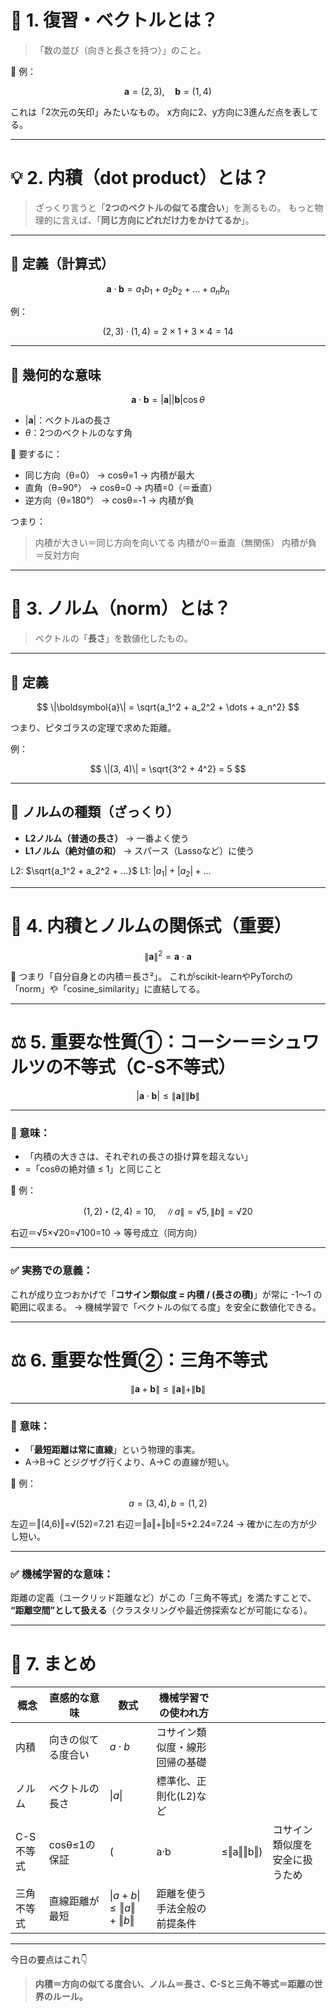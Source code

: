 # 🧩 1. 復習・ベクトルとは？

> 「数の並び（向きと長さを持つ）」のこと。

📘 例：

$$
\boldsymbol{a} = (2, 3), \quad \boldsymbol{b} = (1, 4)
$$

これは「2次元の矢印」みたいなもの。
x方向に2、y方向に3進んだ点を表してる。

---

# 💡 2. 内積（dot product）とは？

> ざっくり言うと「**2つのベクトルの似てる度合い**」を測るもの。
> もっと物理的に言えば、「**同じ方向にどれだけ力をかけてるか**」。

---

## 📘 定義（計算式）

$$
\boldsymbol{a} \cdot \boldsymbol{b} = a_1b_1 + a_2b_2 + \dots + a_nb_n
$$

例：

$$
(2, 3) \cdot (1, 4) = 2×1 + 3×4 = 14
$$

---

## 📐 幾何的な意味

$$
\boldsymbol{a} \cdot \boldsymbol{b} = |\boldsymbol{a}| |\boldsymbol{b}| \cos\theta
$$

* $|\boldsymbol{a}|$：ベクトルaの長さ
* $\theta$：2つのベクトルのなす角

💬 要するに：

* 同じ方向（θ=0） → cosθ=1 → 内積が最大
* 直角（θ=90°） → cosθ=0 → 内積=0（＝垂直）
* 逆方向（θ=180°） → cosθ=-1 → 内積が負

つまり：

> 内積が大きい＝同じ方向を向いてる
> 内積が0＝垂直（無関係）
> 内積が負＝反対方向

---

# 📏 3. ノルム（norm）とは？

> ベクトルの「**長さ**」を数値化したもの。

---

## 📘 定義

$$
\|\boldsymbol{a}\| = \sqrt{a_1^2 + a_2^2 + \dots + a_n^2}
$$

つまり、ピタゴラスの定理で求めた距離。

例：

$$
\|(3, 4)\| = \sqrt{3^2 + 4^2} = 5
$$

---

## 🧩 ノルムの種類（ざっくり）

* **L2ノルム（普通の長さ）** → 一番よく使う
* **L1ノルム（絶対値の和）** → スパース（Lassoなど）に使う

L2: $\sqrt{a_1^2 + a_2^2 + ...}$
L1: $|a_1| + |a_2| + ...$

---

# 🧮 4. 内積とノルムの関係式（重要）

$$
\|\boldsymbol{a}\|^2 = \boldsymbol{a} \cdot \boldsymbol{a}
$$

💬 つまり「自分自身との内積＝長さ²」。
これがscikit-learnやPyTorchの「norm」や「cosine\_similarity」に直結してる。

---

# ⚖️ 5. 重要な性質①：コーシー＝シュワルツの不等式（C-S不等式）

$$
|\boldsymbol{a} \cdot \boldsymbol{b}| \leq \|\boldsymbol{a}\| \|\boldsymbol{b}\|
$$

---

### 💬 意味：

* 「内積の大きさは、それぞれの長さの掛け算を超えない」
* \=「cosθの絶対値 ≤ 1」と同じこと

📘 例：

$$
(1, 2)・(2, 4) = 10, \quad \|a\|=√5, \|b\|=√20
$$

右辺＝√5×√20=√100=10 → 等号成立（同方向）

---

### ✅ 実務での意義：

これが成り立つおかげで「**コサイン類似度 = 内積 / (長さの積)**」が常に -1〜1 の範囲に収まる。
→ 機械学習で「ベクトルの似てる度」を安全に数値化できる。

---

# ⚖️ 6. 重要な性質②：三角不等式

$$
\|\boldsymbol{a} + \boldsymbol{b}\| \leq \|\boldsymbol{a}\| + \|\boldsymbol{b}\|
$$

---

### 💬 意味：

* 「**最短距離は常に直線**」という物理的事実。
* A→B→C とジグザグ行くより、A→C の直線が短い。

📘 例：

$$
a=(3,4), b=(1,2)
$$

左辺＝‖(4,6)‖=√(52)=7.21
右辺＝‖a‖+‖b‖=5+2.24=7.24
→ 確かに左の方が少し短い。

---

### ✅ 機械学習的な意味：

距離の定義（ユークリッド距離など）がこの「三角不等式」を満たすことで、
**“距離空間”として扱える**（クラスタリングや最近傍探索などが可能になる）。

---

# 🧭 7. まとめ

| 概念     | 直感的な意味    | 数式                | 機械学習での使われ方      |          |                 |
| ------ | --------- | ----------------- | --------------- | -------- | --------------- |
| 内積     | 向きの似てる度合い | $a·b$             | コサイン類似度・線形回帰の基礎 |          |                 |
| ノルム    | ベクトルの長さ   | $\|a\|$           | 標準化、正則化(L2)など   |          |                 |
| C-S不等式 | cosθ≤1の保証 | (                 | a·b             | ≤‖a‖‖b‖) | コサイン類似度を安全に扱うため |
| 三角不等式  | 直線距離が最短   | $\|a+b\|≤‖a‖+‖b‖$ | 距離を使う手法全般の前提条件  |          |                 |

---

今日の要点はこれ👇

> **内積＝方向の似てる度合い、ノルム＝長さ、C-Sと三角不等式＝距離の世界のルール。**
